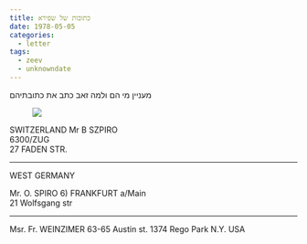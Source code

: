 ```yaml
---
title: כתובות של שפירא
date: 1978-05-05
categories:
  - letter
tags:
  - zeev
  - unknowndate
---
```


מעניין מי הם ולמה זאב כתב את כתובתיהם

<figure class="half">
    <a  href="/pupko-papers/assets/images/1978-05-05-szpiro.jpg">
    <img src="/pupko-papers/assets/images/1978-05-05-szpiro.jpg"></a>
</figure>

SWITZERLAND Mr B SZPIRO  
6300/ZUG  
27 FADEN STR.

----

WEST GERMANY

Mr. O. SPIRO
6) FRANKFURT a/Main  
21 Wolfsgang str

----

Msr. Fr. WEINZIMER
63-65 Austin st.
1374 Rego Park N.Y. USA

